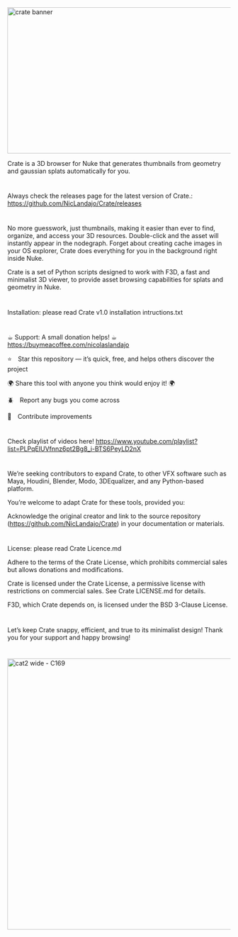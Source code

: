 <img width="1250" height="330" alt="crate banner" src="https://github.com/user-attachments/assets/edbe9926-efe3-4756-8a72-42b314cc136d" />

Crate is a 3D browser for Nuke that generates thumbnails from geometry and gaussian splats automatically for you.
#
Always check the releases page for the latest version of Crate.: https://github.com/NicLandajo/Crate/releases
#
No more guesswork, just thumbnails, making it easier than ever to find, organize, and access your 3D resources.
Double-click and the asset will instantly appear in the nodegraph.
Forget about creating cache images in your OS explorer, Crate does everything for you in the background right inside Nuke.

Crate is a set of Python scripts designed to work with F3D, a fast and minimalist 3D viewer, to provide asset browsing capabilities for splats and geometry in Nuke.
#
Installation: please read Crate v1.0 installation intructions.txt
#
☕︎ Support: A small donation helps! ☕︎ https://buymeacoffee.com/nicolaslandajo

⭐ Star this repository — it’s quick, free, and helps others discover the project

🌍 Share this tool with anyone you think would enjoy it! 🌍

🪲 Report any bugs you come across

📄 Contribute improvements
#
Check playlist of videos here! https://www.youtube.com/playlist?list=PLPqEIUVfnnz6pt2Bg8_i-BTS6PeyLD2nX
#
We’re seeking contributors to expand Crate, to other VFX software such as Maya, Houdini, Blender, Modo, 3DEqualizer, and any Python-based platform.

You’re welcome to adapt Crate for these tools, provided you:

Acknowledge the original creator and link to the source repository (https://github.com/NicLandajo/Crate) in your documentation or materials.
#
License: please read Crate Licence.md

Adhere to the terms of the Crate License, which prohibits commercial sales but allows donations and modifications.

Crate is licensed under the Crate License, a permissive license with restrictions on commercial sales. See Crate LICENSE.md for details.

F3D, which Crate depends on, is licensed under the BSD 3-Clause License.
#
Let’s keep Crate snappy, efficient, and true to its minimalist design! Thank you for your support and happy browsing!
#
<img width="1088" height="612" alt="cat2 wide - C169" src="https://github.com/user-attachments/assets/125e038f-49c0-492a-b6d8-24ccc1277346" />
